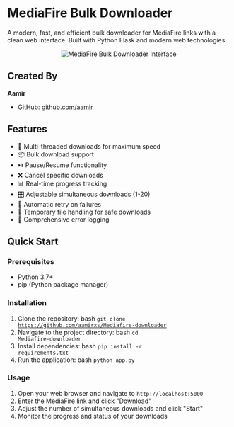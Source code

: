 # MediaFire Bulk Downloader

A modern, fast, and efficient bulk downloader for MediaFire links with a clean web interface. Built with Python Flask and modern web technologies.

<p align="center">
  <img src="https://i.ibb.co/Jjc4dDM1/Screenshot-2025-01-29-055521.png" alt="MediaFire Bulk Downloader Interface">
</p>

## Created By
**Aamir**
- GitHub: [github.com/aamir](https://github.com/aamirxs)

## Features

- 🚀 Multi-threaded downloads for maximum speed
- 📦 Bulk download support
- ⏯️ Pause/Resume functionality
- ❌ Cancel specific downloads
- 📊 Real-time progress tracking
- 🎛️ Adjustable simultaneous downloads (1-20)
- 🔄 Automatic retry on failures
- 💾 Temporary file handling for safe downloads
- 📝 Comprehensive error logging

## Quick Start

### Prerequisites
- Python 3.7+
- pip (Python package manager)

### Installation

1. Clone the repository: bash <code>git clone https://github.com/aamirxs/Mediafire-downloader</code>
2. Navigate to the project directory: bash <code>cd Mediafire-downloader</code>
3. Install dependencies: bash <code>pip install -r requirements.txt</code>
4. Run the application: bash <code>python app.py</code>

### Usage

1. Open your web browser and navigate to <code>http://localhost:5000</code>
2. Enter the MediaFire link and click "Download"
3. Adjust the number of simultaneous downloads and click "Start"
4. Monitor the progress and status of your downloads




            

